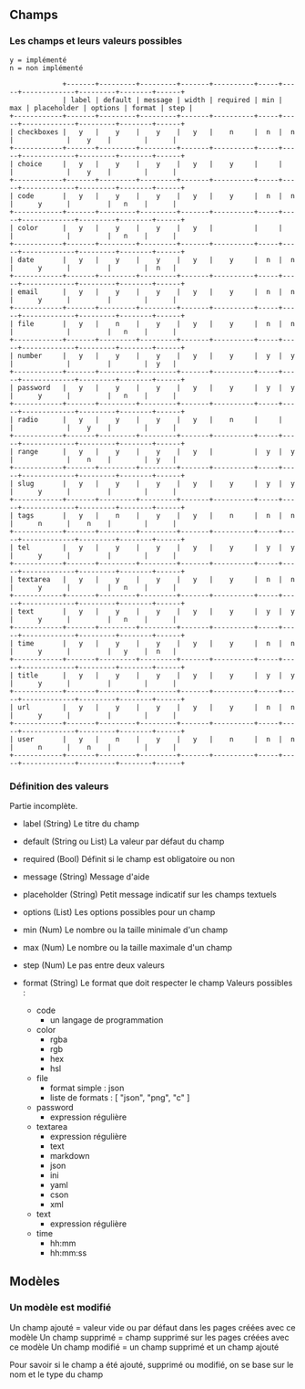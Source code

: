 Champs
------

### Les champs et leurs valeurs possibles

    y = implémenté
    n = non implémenté

                 +-------+---------+---------+-------+----------+-----+-----+-------------+---------+--------+------+
                 | label | default | message | width | required | min | max | placeholder | options | format | step |
    +------------+-------+---------+---------+-------+----------+-----+-----+-------------+---------+--------+------+
    | checkboxes |   y   |    y    |    y    |   y   |    n     |  n  |  n  |             |    y    |        |      |
    +------------+-------+---------+---------+-------+----------+-----+-----+-------------+---------+--------+------+
    | choice     |   y   |    y    |    y    |   y   |    y     |     |     |             |    y    |        |      |
    +------------+-------+---------+---------+-------+----------+-----+-----+-------------+---------+--------+------+
    | code       |   y   |    y    |    y    |   y   |    y     |  n  |  n  |      y      |         |   n    |      |
    +------------+-------+---------+---------+-------+----------+-----+-----+-------------+---------+--------+------+
    | color      |   y   |    y    |    y    |   y   |          |     |     |             |         |   n    |      |
    +------------+-------+---------+---------+-------+----------+-----+-----+-------------+---------+--------+------+
    | date       |   y   |    y    |    y    |   y   |    y     |  n  |  n  |      y      |         |        |  n   |
    +------------+-------+---------+---------+-------+----------+-----+-----+-------------+---------+--------+------+
    | email      |   y   |    y    |    y    |   y   |    y     |  n  |  n  |      y      |         |        |      |
    +------------+-------+---------+---------+-------+----------+-----+-----+-------------+---------+--------+------+
    | file       |   y   |    n    |    y    |   y   |    y     |  n  |  n  |             |         |   n    |      |
    +------------+-------+---------+---------+-------+----------+-----+-----+-------------+---------+--------+------+
    | number     |   y   |    y    |    y    |   y   |    y     |  y  |  y  |             |         |        |  y   |
    +------------+-------+---------+---------+-------+----------+-----+-----+-------------+---------+--------+------+
    | password   |   y   |    y    |    y    |   y   |    y     |  y  |  y  |      y      |         |   n    |      |
    +------------+-------+---------+---------+-------+----------+-----+-----+-------------+---------+--------+------+
    | radio      |   y   |    y    |    y    |   y   |    n     |     |     |             |    y    |        |      |
    +------------+-------+---------+---------+-------+----------+-----+-----+-------------+---------+--------+------+
    | range      |   y   |    y    |    y    |   y   |          |  y  |  y  |             |    n    |        |  y   |
    +------------+-------+---------+---------+-------+----------+-----+-----+-------------+---------+--------+------+
    | slug       |   y   |    y    |    y    |   y   |    y     |  y  |  y  |      y      |         |        |      |
    +------------+-------+---------+---------+-------+----------+-----+-----+-------------+---------+--------+------+
    | tags       |   y   |    n    |    y    |   y   |    n     |  n  |  n  |      n      |    n    |        |      |
    +------------+-------+---------+---------+-------+----------+-----+-----+-------------+---------+--------+------+
    | tel        |   y   |    y    |    y    |   y   |    y     |  y  |  y  |      y      |         |        |      |
    +------------+-------+---------+---------+-------+----------+-----+-----+-------------+---------+--------+------+
    | textarea   |   y   |    y    |    y    |   y   |    y     |  n  |  n  |      y      |         |   n    |      |
    +------------+-------+---------+---------+-------+----------+-----+-----+-------------+---------+--------+------+
    | text       |   y   |    y    |    y    |   y   |    y     |  y  |  y  |      y      |         |   n    |      |
    +------------+-------+---------+---------+-------+----------+-----+-----+-------------+---------+--------+------+
    | time       |   y   |    y    |    y    |   y   |    y     |  n  |  n  |      y      |         |   y    |  n   |
    +------------+-------+---------+---------+-------+----------+-----+-----+-------------+---------+--------+------+
    | title      |   y   |    y    |    y    |   y   |    y     |  y  |  y  |      y      |         |        |      |
    +------------+-------+---------+---------+-------+----------+-----+-----+-------------+---------+--------+------+
    | url        |   y   |    y    |    y    |   y   |    y     |  n  |  n  |      y      |         |        |      |
    +------------+-------+---------+---------+-------+----------+-----+-----+-------------+---------+--------+------+
    | user       |   y   |    n    |    y    |   y   |    n     |  n  |  n  |      n      |    n    |        |      |
    +------------+-------+---------+---------+-------+----------+-----+-----+-------------+---------+--------+------+

### Définition des valeurs

Partie incomplète.

- label (String)
  Le titre du champ

- default (String ou List)
  La valeur par défaut du champ

- required (Bool)
  Définit si le champ est obligatoire ou non

- message (String)
  Message d'aide

- placeholder (String)
  Petit message indicatif sur les champs textuels

- options (List)
  Les options possibles pour un champ

- min (Num)
  Le nombre ou la taille minimale d'un champ

- max (Num)
  Le nombre ou la taille maximale d'un champ

- step (Num)
  Le pas entre deux valeurs

- format (String)
  Le format que doit respecter le champ
  Valeurs possibles :
  - code
    - un langage de programmation
  - color
    - rgba
    - rgb
    - hex
    - hsl
  - file
    - format simple : json
    - liste de formats : [ "json", "png", "c" ]
  - password
    - expression régulière
  - textarea
    - expression régulière
    - text
    - markdown
    - json
    - ini
    - yaml
    - cson
    - xml
  - text
    - expression régulière
  - time
    - hh:mm
    - hh:mm:ss

Modèles
-------

### Un modèle est modifié
Un champ ajouté   = valeur vide ou par défaut dans les pages créées avec ce modèle
Un champ supprimé = champ supprimé sur les pages créées avec ce modèle
Un champ modifié  = un champ supprimé et un champ ajouté

Pour savoir si le champ a été ajouté, supprimé ou modifié, on se base sur le nom et le type du champ
